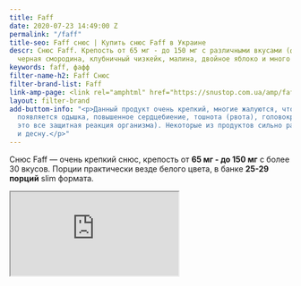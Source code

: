 ```yaml
---
title: Faff
date: 2020-07-23 14:49:00 Z
permalink: "/faff"
title-seo: Faff снюс | Купить снюс Faff в Украине
descr: Снюс Faff. Крепость от 65 мг - до 150 мг с различными вкусами (фанта, спрайт,
  черная смородина, клубничный чизкейк, малина, двойное яблоко и много других вкусов.
keywords: faff, фафф
filter-name-h2: Faff Снюс
filter-brand-list: Faff
link-amp-page: <link rel="amphtml" href="https://snustop.com.ua/amp/faff">
layout: filter-brand
add-buttom-info: "<p>Данный продукт очень крепкий, многие жалуются, что после использования
  появляется одышка, повышенное сердцебиение, тошнота (рвота), головокружение (конечно
  это все защитная реакция организма). Некоторые из продуктов сильно разъедают губу
  и десну.</p>"
---
```


Снюс Faff — очень крепкий снюс, крепость от <b>65 мг - до 150 мг</b> с более 30 вкусов. Порции практически везде белого цвета, в банке <b>25-29 порций</b> slim формата.
<!-- <div class="mb-3">
	<img class="img-fluid" src="/img/products/faff/open/faff-full-all.jpg" alt="Снюс faff все вкусы">
</div>
 -->
<div class="embed-responsive embed-responsive-16by9 mb-3">
	<iframe class="embed-responsive-item" src="https://www.youtube.com/embed/NTXkb_qVFpU" allowfullscreen></iframe>
</div>